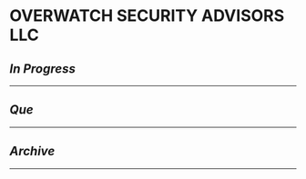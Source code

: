 # OVERWATCH SECURITY ADVISORS LLC

## *In Progress*

--------------------

## *Que*

-----------------------------------
## *Archive*

-----------------------------------
